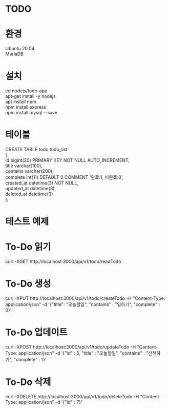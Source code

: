 # TODO  
  
# 환경  
Ubuntu 20.04  
MariaDB  
  
# 설치  
cd nodejs/todo-app  
apt-get install -y nodejs  
apt install npm  
npm install express  
npm install mysql --save  
  
# 테이블  
CREATE TABLE todo.todo_list  
(  
    id bigint(20) PRIMARY KEY NOT NULL AUTO_INCREMENT,  
    title varchar(100),  
    contains varchar(200),  
    complete int(11) DEFAULT 0 COMMENT '완료:1, 미완료:0',  
    created_at datetime(3) NOT NULL,  
    updated_at datetime(3),  
    deleted_at datetime(3)  
);  
  
  
# 테스트 예제  
# To-Do 읽기  
curl -XGET http://localhost:3000/api/v1/todo/readTodo  
# To-Do 생성  
curl -XPUT http://localhost:3000/api/v1/todo/createTodo -H "Content-Type: application/json" -d '{"title": "오늘할일", "contains" : "일하기", "complete" : 0}'  
# To-Do 업데이트  
curl -XPOST http://localhost:3000/api/v1/todo/updateTodo -H "Content-Type: application/json" -d '{"id" : 5, "title" : "오늘할일", "contains" : "산책하기", "complete" : 1}'  
# To-Do 삭제  
curl -XDELETE http://localhost:3000/api/v1/todo/deleteTodo -H "Content-Type: application/json" -d '{"id" : 7}'  